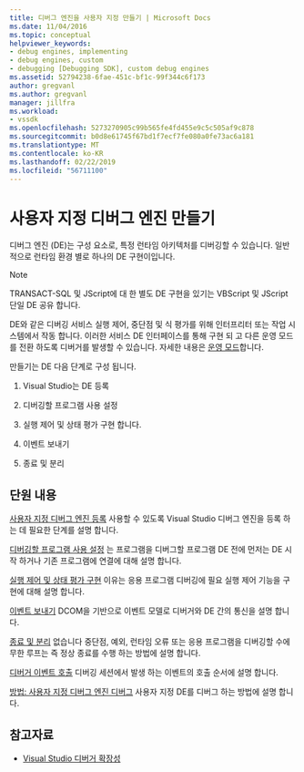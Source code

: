 ```yaml
---
title: 디버그 엔진을 사용자 지정 만들기 | Microsoft Docs
ms.date: 11/04/2016
ms.topic: conceptual
helpviewer_keywords:
- debug engines, implementing
- debug engines, custom
- debugging [Debugging SDK], custom debug engines
ms.assetid: 52794238-6fae-451c-bf1c-99f344c6f173
author: gregvanl
ms.author: gregvanl
manager: jillfra
ms.workload:
- vssdk
ms.openlocfilehash: 5273270905c99b565fe4fd455e9c5c505af9c878
ms.sourcegitcommit: b0d8e61745f67bd1f7ecf7fe080a0fe73ac6a181
ms.translationtype: MT
ms.contentlocale: ko-KR
ms.lasthandoff: 02/22/2019
ms.locfileid: "56711100"
---
```

# <a name="create-a-custom-debug-engine"></a>사용자 지정 디버그 엔진 만들기
디버그 엔진 (DE)는 구성 요소로, 특정 런타임 아키텍처를 디버깅할 수 있습니다. 일반적으로 런타임 환경 별로 하나의 DE 구현이입니다.

> [!NOTE]
>  TRANSACT-SQL 및 JScript에 대 한 별도 DE 구현을 있기는 VBScript 및 JScript 단일 DE 공유 합니다.

 DE와 같은 디버깅 서비스 실행 제어, 중단점 및 식 평가를 위해 인터프리터 또는 작업 시스템에서 작동 합니다. 이러한 서비스 DE 인터페이스를 통해 구현 되 고 다른 운영 모드를 전환 하도록 디버거를 발생할 수 있습니다. 자세한 내용은 [운영 모드](../../extensibility/debugger/operational-modes.md)합니다.

 만들기는 DE 다음 단계로 구성 됩니다.

1.  Visual Studio는 DE 등록

2.  디버깅할 프로그램 사용 설정

3.  실행 제어 및 상태 평가 구현 합니다.

4.  이벤트 보내기

5.  종료 및 분리

## <a name="in-this-section"></a>단원 내용
 [사용자 지정 디버그 엔진 등록](../../extensibility/debugger/registering-a-custom-debug-engine.md) 사용할 수 있도록 Visual Studio 디버그 엔진을 등록 하는 데 필요한 단계를 설명 합니다.

 [디버깅할 프로그램 사용 설정](../../extensibility/debugger/enabling-a-program-to-be-debugged.md) 는 프로그램을 디버그할 프로그램 DE 전에 먼저는 DE 시작 하거나 기존 프로그램에 연결에 대해 설명 합니다.

 [실행 제어 및 상태 평가 구현](../../extensibility/debugger/execution-control-and-state-evaluation.md) 이유는 응용 프로그램 디버깅에 필요 실행 제어 기능을 구현에 대해 설명 합니다.

 [이벤트 보내기](../../extensibility/debugger/sending-events.md) DCOM을 기반으로 이벤트 모델로 디버거와 DE 간의 통신을 설명 합니다.

 [종료 및 분리](../../extensibility/debugger/termination-and-detaching.md) 없습니다 중단점, 예외, 런타임 오류 또는 응용 프로그램을 디버깅할 수에 무한 루프는 즉 정상 종료를 수행 하는 방법에 설명 합니다.

 [디버거 이벤트 호출](../../extensibility/debugger/calling-debugger-events.md) 디버깅 세션에서 발생 하는 이벤트의 호출 순서에 설명 합니다.

 [방법: 사용자 지정 디버그 엔진 디버그](../../extensibility/debugger/how-to-debug-a-custom-debug-engine.md) 사용자 지정 DE를 디버그 하는 방법에 설명 합니다.

## <a name="see-also"></a>참고자료
- [Visual Studio 디버거 확장성](../../extensibility/debugger/visual-studio-debugger-extensibility.md)